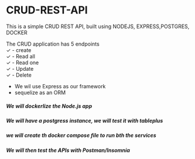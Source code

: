 ﻿# CRUD-REST-API


This is a simple CRUD  REST API, built using  NODEJS, EXPRESS,POSTGRES, DOCKER

The CRUD application has 5 endpoints  <br>
✓ - create <br>
✓ - Read all <br>
✓ - Read one <br>
✓ - Update <br>
✓ - Delete <br>

 -  We wil use Express as our framework
 - sequelize as an ORM
 
 ##### We will dockerlize the Node.js app
 ##### We will have a postgress instance, we will test it with tableplus
 ##### we will create th docker compose file to run bth the services
 ##### We will then test the APIs with Postman/Insomnia
 

